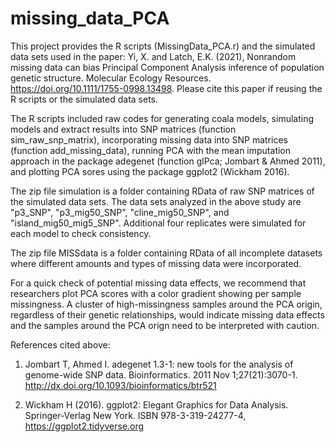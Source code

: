 # missing_data_PCA
This project provides the R scripts (MissingData_PCA.r) and the simulated data sets used in the paper: 
Yi, X. and Latch, E.K. (2021), Nonrandom missing data can bias Principal Component Analysis inference of population genetic structure. Molecular Ecology Resources. https://doi.org/10.1111/1755-0998.13498. Please cite this paper if reusing the R scripts or the simulated data sets. 

The R scripts included raw codes for generating coala models, simulating models and extract results into SNP matrices (function sim_raw_snp_matrix), incorporating missing data into SNP matrices (function add_missing_data), running PCA with the mean imputation approach in the package adegenet (function glPca; Jombart & Ahmed 2011), and plotting PCA sores using the package ggplot2 (Wickham 2016). 

The zip file simulation is a folder containing RData of raw SNP matrices of the simulated data sets. The data sets analyzed in the above study are "p3_SNP", "p3_mig50_SNP", "cline_mig50_SNP", and "island_mig50_mig5_SNP". Additional four replicates were simulated for each model to check consistency. 

The zip file MISSdata is a folder containing RData of all incomplete datasets where different amounts and types of missing data were incorporated. 

For a quick check of potential missing data effects, we recommend that researchers plot PCA scores with a color gradient showing per sample missingness. A cluster of high-missingness samples around the PCA origin, regardless of their genetic relationships, would indicate missing data effects and the samples around the PCA orign need to be interpreted with caution. 

References cited above:

1. Jombart T, Ahmed I. adegenet 1.3-1: new tools for the analysis of genome-wide SNP data. Bioinformatics. 2011 Nov 1;27(21):3070-1. http://dx.doi.org/10.1093/bioinformatics/btr521

2. Wickham H (2016). ggplot2: Elegant Graphics for Data Analysis. Springer-Verlag New York. ISBN 978-3-319-24277-4, https://ggplot2.tidyverse.org
